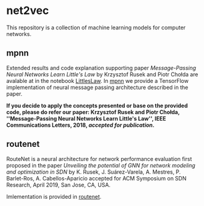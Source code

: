 # net2vec

This repository is a collection of machine learning models for computer networks.

## mpnn

Extended results and code explanation supporting paper *Message-Passing Neural Networks Learn Little's Law* by Krzysztof Rusek and Piotr Chołda are avalable at in the notebook  [LittlesLaw](jupyter_notebooks/LittlesLaw.ipynb).
In [mpnn](mpnn) we provide a TensorFlow implementation of neural message passing architecture described in the paper.


**If you decide to apply the concepts presented or base on the provided code, please do refer our paper: Krzysztof Rusek and Piotr Chołda, ''Message-Passing Neural Networks Learn Little's Law'', IEEE Communications Letters, 2018, *accepted for publication*.**

## routenet

RouteNet is a neural architecture for network performance evaluation first proposed in the paper *Unveiling the potential of GNN for network modeling and optimization in SDN* by K. Rusek, J. Suárez-Varela, A. Mestres, P. Barlet-Ros, A. Cabellos-Aparicio accepted for ACM Symposium on SDN Research, April 2019, San Jose, CA, USA.

Imlementation is provided in  [routenet](routenet). 